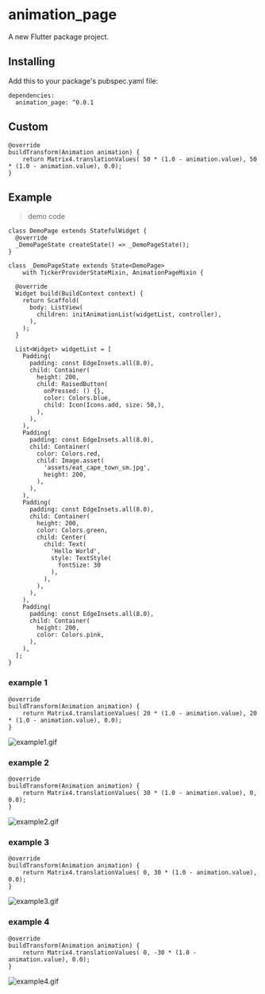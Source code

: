 # animation_page

A new Flutter package project.

## Installing
Add this to your package's pubspec.yaml file:
```
dependencies:
  animation_page: ^0.0.1
```

## Custom
```
@override
buildTransform(Animation animation) {
    return Matrix4.translationValues( 50 * (1.0 - animation.value), 50 * (1.0 - animation.value), 0.0);
}
```

## Example
> demo code

```
class DemoPage extends StatefulWidget {
  @override
  _DemoPageState createState() => _DemoPageState();
}

class _DemoPageState extends State<DemoPage>
    with TickerProviderStateMixin, AnimationPageMixin {

  @override
  Widget build(BuildContext context) {
    return Scaffold(
      body: ListView(
        children: initAnimationList(widgetList, controller),
      ),
    );
  }

  List<Widget> widgetList = [
    Padding(
      padding: const EdgeInsets.all(8.0),
      child: Container(
        height: 200,
        child: RaisedButton(
          onPressed: () {},
          color: Colors.blue,
          child: Icon(Icons.add, size: 50,),
        ),
      ),
    ),
    Padding(
      padding: const EdgeInsets.all(8.0),
      child: Container(
        color: Colors.red,
        child: Image.asset(
          'assets/eat_cape_town_sm.jpg',
          height: 200,
        ),
      ),
    ),
    Padding(
      padding: const EdgeInsets.all(8.0),
      child: Container(
        height: 200,
        color: Colors.green,
        child: Center(
          child: Text(
            'Hello World',
            style: TextStyle(
              fontSize: 30
            ),
          ),
        ),
      ),
    ),
    Padding(
      padding: const EdgeInsets.all(8.0),
      child: Container(
        height: 200,
        color: Colors.pink,
      ),
    ),
  ];
}
```
### example 1
```
@override
buildTransform(Animation animation) {
    return Matrix4.translationValues( 20 * (1.0 - animation.value), 20 * (1.0 - animation.value), 0.0);
}
```
![example1.gif](https://github.com/wuweijian1997/flutter_animation_page/blob/master/example1.gif)
### example 2
```
@override
buildTransform(Animation animation) {
    return Matrix4.translationValues( 30 * (1.0 - animation.value), 0, 0.0);
}
```
![example2.gif](https://github.com/wuweijian1997/flutter_animation_page/blob/master/example2.gif)
### example 3
```
@override
buildTransform(Animation animation) {
    return Matrix4.translationValues( 0, 30 * (1.0 - animation.value), 0.0);
}
```
![example3.gif](https://github.com/wuweijian1997/flutter_animation_page/blob/master/example3.gif)
### example 4
```
@override
buildTransform(Animation animation) {
    return Matrix4.translationValues( 0, -30 * (1.0 - animation.value), 0.0);
}
```
![example4.gif](https://github.com/wuweijian1997/flutter_animation_page/blob/master/example4.gif)